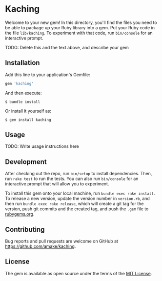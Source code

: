 # Kaching

Welcome to your new gem! In this directory, you'll find the files you need to be able to package up your Ruby library into a gem. Put your Ruby code in the file `lib/kaching`. To experiment with that code, run `bin/console` for an interactive prompt.

TODO: Delete this and the text above, and describe your gem

## Installation

Add this line to your application's Gemfile:

```ruby
gem 'kaching'
```

And then execute:

    $ bundle install

Or install it yourself as:

    $ gem install kaching

## Usage

TODO: Write usage instructions here

## Development

After checking out the repo, run `bin/setup` to install dependencies. Then, run `rake test` to run the tests. You can also run `bin/console` for an interactive prompt that will allow you to experiment.

To install this gem onto your local machine, run `bundle exec rake install`. To release a new version, update the version number in `version.rb`, and then run `bundle exec rake release`, which will create a git tag for the version, push git commits and the created tag, and push the `.gem` file to [rubygems.org](https://rubygems.org).

## Contributing

Bug reports and pull requests are welcome on GitHub at https://github.com/amake/kaching.

## License

The gem is available as open source under the terms of the [MIT License](https://opensource.org/licenses/MIT).
